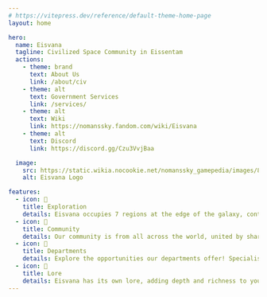 ```yaml
---
# https://vitepress.dev/reference/default-theme-home-page
layout: home

hero:
  name: Eisvana
  tagline: Civilized Space Community in Eissentam
  actions:
    - theme: brand
      text: About Us
      link: /about/civ
    - theme: alt
      text: Government Services
      link: /services/
    - theme: alt
      text: Wiki
      link: https://nomanssky.fandom.com/wiki/Eisvana
    - theme: alt
      text: Discord
      link: https://discord.gg/Czu3VvjBaa

  image:
    src: https://static.wikia.nocookie.net/nomanssky_gamepedia/images/8/85/Eisvana_Logo.png
    alt: Eisvana Logo

features:
  - icon: 🔭
    title: Exploration
    details: Eisvana occupies 7 regions at the edge of the galaxy, containing over 3000 star systems!
  - icon: 👫
    title: Community
    details: Our community is from all across the world, united by shared interests and diverse perspectives!
  - icon: 🏢
    title: Departments
    details: Explore the opportunities our departments offer! Specialise in a field of your interest, such as base building or wiki documentation.
  - icon: 📖
    title: Lore
    details: Eisvana has its own lore, adding depth and richness to your experience. It is also open to contributions!
---
```

